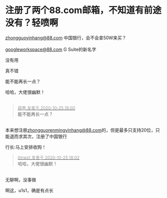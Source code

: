 # 注册了两个88.com邮箱，不知道有前途没有？轻喷啊


<a href="mailto:zhongguoyinhang@88.com">zhongguoyinhang@88.com</a> 中国银行，会不会拿50W来买？<br />
<br />
<a href="mailto:googleworkspace@88.com">googleworkspace@88.com</a> G Suite的新名字

没有用

真不错

能不能再长一点？

哈哈，大佬很幽默！<br />
<br />
<img src="static/image/smiley/default/lol.gif" smilieid="12" border="0" alt="" /><img src="static/image/smiley/default/lol.gif" smilieid="12" border="0" alt="" /><img src="static/image/smiley/default/lol.gif" smilieid="12" border="0" alt="" />

<div class="quote"><blockquote><font size="2"><a href="https://www.hostloc.com/forum.php?mod=redirect&amp;goto=findpost&amp;pid=9350596&amp;ptid=758330" target="_blank"><font color="#999999">萌墨 发表于 2020-10-25 18:00</font></a></font><br />
能不能再长一点？</blockquote></div><br />
本来想注册<a href="mailto:zhongguorenmingyinhang@88.com">zhongguorenmingyinhang@88.com</a>的，但是最多只支持20位，只能退而求其次，注册了中国银行

行长:马上安排收购！

<div class="quote"><blockquote><font size="2"><a href="https://www.hostloc.com/forum.php?mod=redirect&amp;goto=findpost&amp;pid=9350601&amp;ptid=758330" target="_blank"><font color="#999999">llmwxt 发表于 2020-10-25 18:02</font></a></font><br />
哈哈，大佬很幽默！</blockquote></div><br />
无聊啊，没事做

啊这，u1s1，确是有点长
